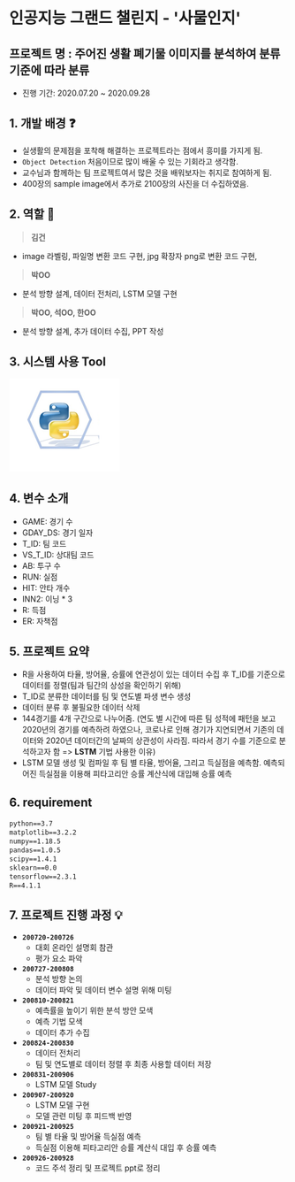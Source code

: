 # 인공지능 그랜드 챌린지 - '사물인지'

## 프로젝트 명 : 주어진 생활 폐기물 이미지를 분석하여 분류기준에 따라 분류
- 진행 기간: 2020.07.20 ~ 2020.09.28

## 1. 개발 배경 :question:
- 실생활의 문제점을 포착해 해결하는 프로젝트라는 점에서 흥미를 가지게 됨.
- `Object Detection` 처음이므로 많이 배울 수 있는 기회라고 생각함.
- 교수님과 함께하는 팀 프로젝트여서 많은 것을 배워보자는 취지로 참여하게 됨.
- 400장의 sample image에서 추가로 2100장의 사진을 더 수집하였음.

## 2. 역할 :two_men_holding_hands:
> **김건**
- image 라벨링, 파일명 변환 코드 구현, jpg 확장자 png로 변환 코드 구현, 

> **박OO**
- 분석 방향 설계, 데이터 전처리, LSTM 모델 구현

> **박OO, 석OO, 한OO**
- 분석 방향 설계, 추가 데이터 수집, PPT 작성

## 3. 시스템 사용 Tool
<div>
  <img width="200" src="https://github.com/GeonKimdcu/SideProject/blob/main/Arc-Fault/_img/ppy.PNG">
</div>

## 4. 변수 소개
- GAME: 경기 수
- GDAY_DS: 경기 일자
- T_ID: 팀 코드
- VS_T_ID: 상대팀 코드
- AB: 투구 수
- RUN: 실점
- HIT: 안타 개수
- INN2: 이닝 * 3
- R: 득점
- ER: 자책점

## 5. 프로젝트 요약
- R을 사용하여 타율, 방어율, 승률에 연관성이 있는 데이터 수집 후 T_ID를 기준으로 데이터를 정렬(팀과 팀간의 상성을 확인하기 위해)
- T_ID로 분류한 데이터를 팀 및 연도별 파생 변수 생성
- 데이터 분류 후 불필요한 데이터 삭제
- 144경기를 4개 구간으로 나누어줌. (연도 별 시간에 따른 팀 성적에 패턴을 보고 2020년의 경기를 예측하려 하였으나, 코로나로 인해 경기가 지연되면서 기존의 데이터와 2020년 데이터간의 날짜의 상관성이 사라짐. 따라서 경기 수를 기준으로 분석하고자 함 => **LSTM** 기법 사용한 이유)
- LSTM 모델 생성 및 컴파일 후 팀 별 타율, 방어율, 그리고 득실점을 예측함. 예측되어진 득실점을 이용해 피타고리안 승률 계산식에 대입해 승률 예측


## 6. requirement
```
python==3.7
matplotlib==3.2.2
numpy==1.18.5
pandas==1.0.5
scipy==1.4.1
sklearn==0.0
tensorflow==2.3.1
R==4.1.1
```

## 7. 프로젝트 진행 과정 :bulb:

- **`200720-200726`**
  - 대회 온라인 설명회 참관
  - 평가 요소 파악
- **`200727-200808`**
  - 분석 방향 논의
  - 데이터 파악 및 데이터 변수 설명 위해 미팅
- **`200810-200821`**
  - 예측률을 높이기 위한 분석 방안 모색
  - 예측 기법 모색
  - 데이터 추가 수집
- **`200824-200830`**
  - 데이터 전처리
  - 팀 및 연도별로 데이터 정렬 후 최종 사용할 데이터 저장
- **`200831-200906`**
  - LSTM 모델 Study
- **`200907-200920`**
  - LSTM 모델 구현
  - 모델 관련 미팅 후 피드백 반영
- **`200921-200925`**
  - 팀 별 타율 및 방어율 득실점 예측
  - 득실점 이용해 피타고리안 승률 계산식 대입 후 승률 예측
- **`200926-200928`**
  - 코드 주석 정리 및 프로젝트 ppt로 정리
